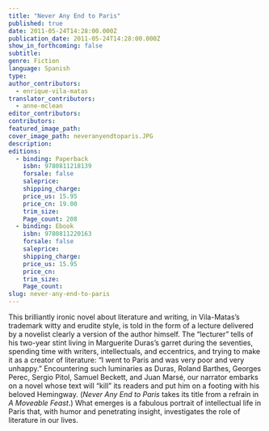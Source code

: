 ```yaml
---
title: "Never Any End to Paris"
published: true
date: 2011-05-24T14:28:00.000Z
publication_date: 2011-05-24T14:28:00.000Z
show_in_forthcoming: false
subtitle:
genre: Fiction
language: Spanish
type:
author_contributors:
  - enrique-vila-matas
translator_contributors:
  - anne-mclean
editor_contributors:
contributors:
featured_image_path:
cover_image_path: neveranyendtoparis.JPG
description:
editions:
  - binding: Paperback
    isbn: 9780811218139
    forsale: false
    saleprice:
    shipping_charge:
    price_us: 15.95
    price_cn: 19.00
    trim_size:
    Page_count: 208
  - binding: Ebook
    isbn: 9780811220163
    forsale: false
    saleprice:
    shipping_charge:
    price_us: 15.95
    price_cn:
    trim_size:
    Page_count:
slug: never-any-end-to-paris
---
```


This brilliantly ironic novel about literature and writing, in Vila-Matas’s trademark witty and erudite style, is told in the form of a lecture delivered by a novelist clearly a version of the author himself. The “lecturer” tells of his two-year stint living in Marguerite Duras’s garret during the seventies, spending time with writers, intellectuals, and eccentrics, and trying to make it as a creator of literature: “I went to Paris and was very poor and very unhappy.” Encountering such luminaries as Duras, Roland Barthes, Georges Perec, Sergio Pitol, Samuel Beckett, and Juan Marsé, our narrator embarks on a novel whose text will “kill” its readers and put him on a footing with his beloved Hemingway. (_Never Any End to Paris_ takes its title from a refrain in _A Moveable Feast_.) What emerges is a fabulous portrait of intellectual life in Paris that, with humor and penetrating insight, investigates the role of literature in our lives.

